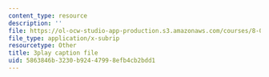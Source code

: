 ```yaml
---
content_type: resource
description: ''
file: https://ol-ocw-studio-app-production.s3.amazonaws.com/courses/8-03sc-physics-iii-vibrations-and-waves-fall-2016/5863846b3230b92447998efb4cb2bdd1_Dlhma3z57SA.srt
file_type: application/x-subrip
resourcetype: Other
title: 3play caption file
uid: 5863846b-3230-b924-4799-8efb4cb2bdd1
---
```

